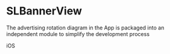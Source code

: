 # SLBannerView
The advertising rotation diagram in the App is packaged into an independent module to simplify the development process

iOS
